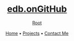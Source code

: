 <h1 align="center"><a href="the3dbb.github.io">edb.onGitHub</a></h1>
<p align="center"><a href="the3dbb.github.io">Root</a><br>
  <br><a href="the3dbb.github.io">Home</a> • <a href="the3dbb.github.io/projects">Projects</a> • <a href="the3dbb.github.io/contact">Contact Me</a>
</p>
